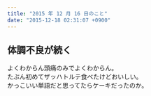 ```yaml
---
title: "2015 年 12 月 16 日のこと"
date: "2015-12-18 02:31:07 +0900"
---
```


## 体調不良が続く

よくわからん頭痛のみでよくわからん。  
たぶん初めてザッハトルテ食べたけどおいしい。  
かっこいい単語だと思ってたらケーキだったのか。
